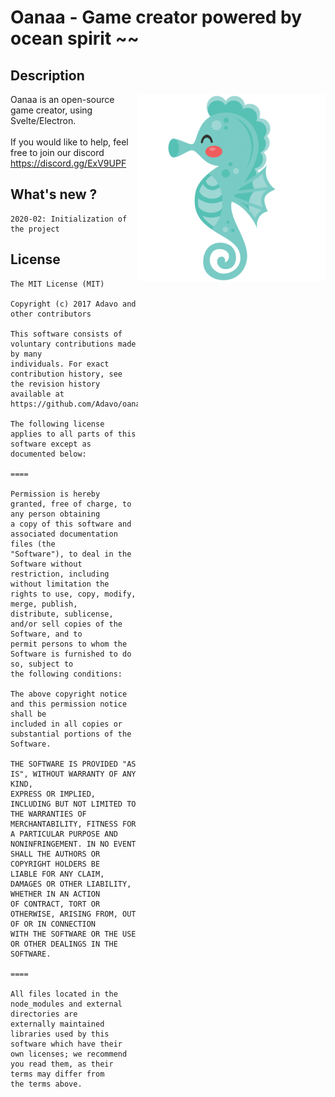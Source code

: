 # Oanaa - Game creator powered by ocean spirit ~~

## Description

<img src="https://raw.githubusercontent.com/Adavo/Oanaa/master/oanaa.png" align="right" width="300" height="300">

Oanaa is an open-source game creator, using Svelte/Electron.<br /><br />
If you would like to help, feel free to join our discord https://discord.gg/ExV9UPF

## What's new ?

```
2020-02: Initialization of the project
```



## License

```
The MIT License (MIT)

Copyright (c) 2017 Adavo and other contributors

This software consists of voluntary contributions made by many
individuals. For exact contribution history, see the revision history
available at https://github.com/Adavo/oanaa

The following license applies to all parts of this software except as
documented below:

====

Permission is hereby granted, free of charge, to any person obtaining
a copy of this software and associated documentation files (the
"Software"), to deal in the Software without restriction, including
without limitation the rights to use, copy, modify, merge, publish,
distribute, sublicense, and/or sell copies of the Software, and to
permit persons to whom the Software is furnished to do so, subject to
the following conditions:

The above copyright notice and this permission notice shall be
included in all copies or substantial portions of the Software.

THE SOFTWARE IS PROVIDED "AS IS", WITHOUT WARRANTY OF ANY KIND,
EXPRESS OR IMPLIED, INCLUDING BUT NOT LIMITED TO THE WARRANTIES OF
MERCHANTABILITY, FITNESS FOR A PARTICULAR PURPOSE AND
NONINFRINGEMENT. IN NO EVENT SHALL THE AUTHORS OR COPYRIGHT HOLDERS BE
LIABLE FOR ANY CLAIM, DAMAGES OR OTHER LIABILITY, WHETHER IN AN ACTION
OF CONTRACT, TORT OR OTHERWISE, ARISING FROM, OUT OF OR IN CONNECTION
WITH THE SOFTWARE OR THE USE OR OTHER DEALINGS IN THE SOFTWARE.

====

All files located in the node_modules and external directories are
externally maintained libraries used by this software which have their
own licenses; we recommend you read them, as their terms may differ from
the terms above.
```
